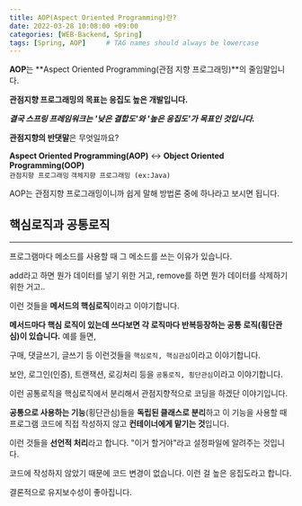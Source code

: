 ```yaml
---
title: AOP(Aspect Oriented Programming)란?
date: 2022-03-28 10:08:00 +09:00 
categories: [WEB-Backend, Spring] 
tags: [Spring, AOP]     # TAG names should always be lowercase
---
```


**AOP**는 **Aspect Oriented Programming(관점 지향 프로그래밍)**의 줄임말입니다.

**관점지향 프로그래밍의 목표는 응집도 높은 개발입니다.**

***결국 스프링 프레임워크는 '낮은 결합도'와 '높은 응집도'가 목표인 것입니다.***


**관점지향의 반댓말**은 무엇일까요?

**Aspect Oriented Programming(AOP)** ↔ **Object Oriented Programming(OOP)**  
   `관점지향 프로그래밍`                     `객체지향 프로그래밍 (ex:Java)`

AOP는 관점지향 프로그래밍이니까 쉽게 말해 방법론 중에 하나라고 보시면 됩니다.

## 핵심로직과 공통로직

---

프로그램마다 메소드를 사용할 때 그 메소드를 쓰는 이유가 있습니다.

add라고 하면 뭔가 데이터를 넣기 위한 거고, remove를 하면 뭔가 데이터를 삭제하기 위한 거고..

이런 것들을 **메서드의 핵심로직**이라고 이야기합니다.
<br>

**메서드마다 핵심 로직이 있는데 쓰다보면 각 로직마다 반복등장하는 공통 로직(횡단관심)이 있습니다.**
예를 들면,

구매, 댓글쓰기, 글쓰기 등 이런것들을 `핵심로직, 핵심관심`이라고 이야기합니다.

보안, 로그인(인증), 트랜잭션, 로깅처리 등을 `공통로직, 횡단관심`이라고 이야기합니다.

이런 공통로직을 핵심로직에서 분리해서 관점지향적으로 코딩을 하겠단 이야기입니다.

**공통으로 사용하는 기능**(횡단관심)들을 **독립된 클래스로 분리**하고 이 기능을 사용할 때 프로그램 코드에 직접 작성하지 않고 **컨테이너에게 맡기는 것**입니다.

이런 것들을 **선언적 처리**라고 합니다. "이거 할거야"라고 설정파일에 알려주는 것입니다.

코드에 작성하지 않았기 때문에 코드 변경이 없습니다. 이런 걸 높은 응집도라고 합니다.

결론적으로 유지보수성이 좋아집니다. 